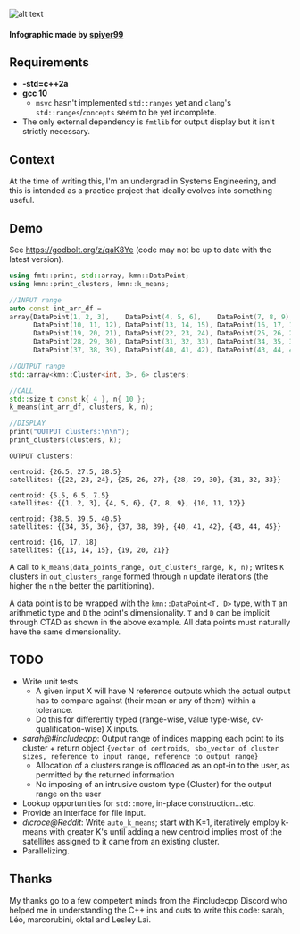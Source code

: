 ![alt text](https://i.imgur.com/RBXzdQ8.png)
#### Infographic made by [spiyer99](https://github.com/spiyer99)
## Requirements
- **-std=c++2a**
- **gcc 10**
    - `msvc` hasn't implemented `std::ranges` yet and `clang`'s `std::ranges`/`concepts` seem to be yet incomplete.
- The only external dependency is `fmtlib` for output display but it isn't strictly necessary.

## Context
At the time of writing this, I'm an undergrad in Systems Engineering, and this is intended as a practice project that ideally evolves into something useful.

## Demo
See https://godbolt.org/z/qaK8Ye (code may not be up to date with the latest version).

```cpp
using fmt::print, std::array, kmn::DataPoint;
using kmn::print_clusters, kmn::k_means;

//INPUT range
auto const int_arr_df =
array{DataPoint(1, 2, 3),    DataPoint(4, 5, 6),    DataPoint(7, 8, 9),
      DataPoint(10, 11, 12), DataPoint(13, 14, 15), DataPoint(16, 17, 18),
      DataPoint(19, 20, 21), DataPoint(22, 23, 24), DataPoint(25, 26, 27),
      DataPoint(28, 29, 30), DataPoint(31, 32, 33), DataPoint(34, 35, 36),
      DataPoint(37, 38, 39), DataPoint(40, 41, 42), DataPoint(43, 44, 45)};

//OUTPUT range
std::array<kmn::Cluster<int, 3>, 6> clusters;

//CALL
std::size_t const k{ 4 }, n{ 10 };
k_means(int_arr_df, clusters, k, n);

//DISPLAY
print("OUTPUT clusters:\n\n");
print_clusters(clusters, k);
```
```
OUTPUT clusters:

centroid: {26.5, 27.5, 28.5}
satellites: {{22, 23, 24}, {25, 26, 27}, {28, 29, 30}, {31, 32, 33}}

centroid: {5.5, 6.5, 7.5}
satellites: {{1, 2, 3}, {4, 5, 6}, {7, 8, 9}, {10, 11, 12}}

centroid: {38.5, 39.5, 40.5}
satellites: {{34, 35, 36}, {37, 38, 39}, {40, 41, 42}, {43, 44, 45}}

centroid: {16, 17, 18}
satellites: {{13, 14, 15}, {19, 20, 21}}
```
A call to `k_means(data_points_range, out_clusters_range, k, n);` writes `K` clusters in `out_clusters_range` formed through `n` update iterations (the higher the `n` the better the partitioning).

A data point is to be wrapped with the `kmn::DataPoint<T, D>` type, with `T` an arithmetic type and `D` the point's dimensionality. `T` and `D` can be implicit through CTAD as shown in the above example. All data points must naturally have the same dimensionality.

## TODO
- Write unit tests.
    - A given input X will have N reference outputs which the actual output has to compare against (their mean or any of them) within a tolerance.
    - Do this for differently typed (range-wise, value type-wise, cv-qualification-wise) X inputs.
- *sarah@#includecpp*: Output range of indices mapping each point to its cluster + return object `{vector of centroids, sbo_vector of cluster sizes, reference to input range, reference to output range}`
    - Allocation of a clusters range is offloaded as an opt-in to the user, as permitted by the returned information
    - No imposing of an intrusive custom type (Cluster) for the output range on the user
- Lookup opportunities for `std::move`, in-place construction...etc.
- Provide an interface for file input.
- *dicroce@Reddit*: Write `auto_k_means`; start with K=1, iteratively employ k-means with greater K's until adding a new centroid implies most of the satellites assigned to it came from an existing cluster.
- Parallelizing.

## Thanks
My thanks go to a few competent minds from the #includecpp Discord who helped me in understanding the C++ ins and outs to write this code: sarah, Léo, marcorubini, oktal and Lesley Lai.
